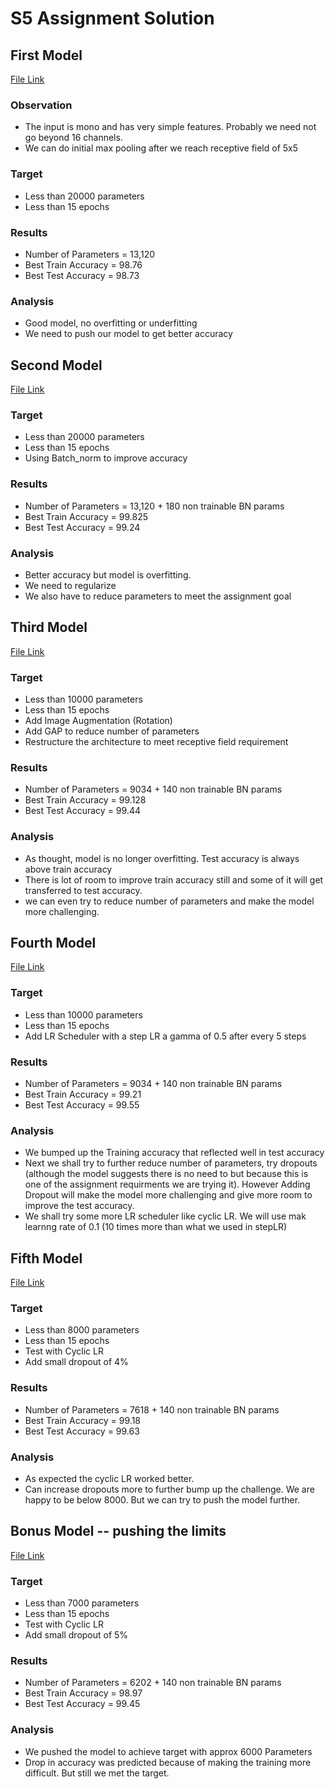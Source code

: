 # S5 Assignment Solution

## First Model

[File Link](https://github.com/abhinavdayal/EVA4/blob/master/S5/EVA4_S5_01.ipynb)

### Observation
* The input is mono and has very simple features. Probably we need not go beyond 16 channels.
* We can do initial max pooling after we reach receptive field of 5x5

### Target
* Less than 20000 parameters
* Less than 15 epochs

### Results
* Number of Parameters = 13,120
* Best Train Accuracy = 98.76
* Best Test Accuracy = 98.73

### Analysis
* Good model, no overfitting or underfitting
* We need to push our model to get better accuracy

## Second Model

[File Link](https://github.com/abhinavdayal/EVA4/blob/master/S5/EVA4_S5_02.ipynb)

### Target
* Less than 20000 parameters
* Less than 15 epochs
* Using Batch_norm to improve accuracy

### Results
* Number of Parameters = 13,120 + 180 non trainable BN params
* Best Train Accuracy = 99.825
* Best Test Accuracy = 99.24

### Analysis
* Better accuracy but model is overfitting.
* We need to regularize
* We also have to reduce parameters to meet the assignment goal

## Third Model

[File Link](https://github.com/abhinavdayal/EVA4/blob/master/S5/EVA4_S5_03.ipynb)

### Target
* Less than 10000 parameters
* Less than 15 epochs
* Add Image Augmentation (Rotation)
* Add GAP to reduce number of parameters
* Restructure the architecture to meet receptive field requirement

### Results
* Number of Parameters = 9034 + 140 non trainable BN params
* Best Train Accuracy = 99.128
* Best Test Accuracy = 99.44

### Analysis
* As thought, model is no longer overfitting. Test accuracy is always above train accuracy
* There is lot of room to improve train accuracy still and some of it will get transferred to test accuracy.
* we can even try to reduce number of parameters and make the model more challenging.

## Fourth Model

[File Link](https://github.com/abhinavdayal/EVA4/blob/master/S5/EVA4_S5_04.ipynb)

### Target
* Less than 10000 parameters
* Less than 15 epochs
* Add LR Scheduler with a step LR a gamma of 0.5 after every 5 steps

### Results
* Number of Parameters = 9034 + 140 non trainable BN params
* Best Train Accuracy = 99.21
* Best Test Accuracy = 99.55

### Analysis
* We bumped up the Training accuracy that reflected well in test accuracy
* Next we shall try to further reduce number of parameters, try dropouts (although the model suggests there is no need to but because this is one of the assignment requirments we are trying it). However Adding Dropout will make the model more challenging and give more room to improve the test accuracy.
* We shall try some more LR scheduler like cyclic LR. We will use mak learnng rate of 0.1 (10 times more than what we used in stepLR)


## Fifth Model

[File Link](https://github.com/abhinavdayal/EVA4/blob/master/S5/EVA4_S5_05.ipynb)

### Target
* Less than 8000 parameters
* Less than 15 epochs
* Test with Cyclic LR
* Add small dropout of 4%

### Results
* Number of Parameters = 7618 + 140 non trainable BN params
* Best Train Accuracy = 99.18
* Best Test Accuracy = 99.63

### Analysis
* As expected the cyclic LR worked better.
* Can increase dropouts more to further bump up the challenge. We are happy to be below 8000. But we can try to push the model further.

## Bonus Model -- pushing the limits

[File Link](https://github.com/abhinavdayal/EVA4/blob/master/S5/EVA4_S5_06.ipynb)

### Target
* Less than 7000 parameters
* Less than 15 epochs
* Test with Cyclic LR
* Add small dropout of 5%

### Results
* Number of Parameters = 6202 + 140 non trainable BN params
* Best Train Accuracy = 98.97
* Best Test Accuracy = 99.45

### Analysis
* We pushed the model to achieve target with approx 6000 Parameters
* Drop in accuracy was predicted because of making the training more difficult. But still we met the target.



